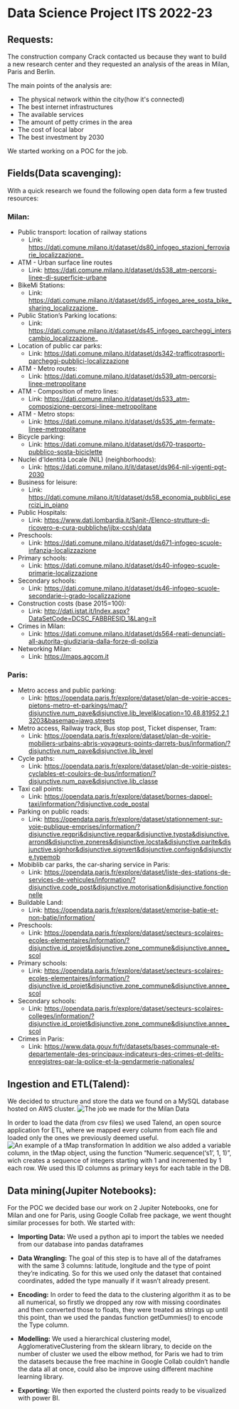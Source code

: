 ﻿# **Data Science Project ITS 2022-23**

## **Requests:**

The construction company Crack contacted us because they want to build a new research center and they requested an analysis of the areas in Milan, Paris and Berlin.

The main points of the analysis are:

 - The physical network within the    city(how it's connected)
 - The best internet infrastructures
 - The available services
 - The amount of petty crimes in the    area
 - The cost of local labor
 - The best investment by 2030

We started working on a POC for the job.
##  **Fields(Data scavenging):**
With a quick research we found the following open data form a few    trusted resources:

### **Milan:**

 - Public transport: location of railway stations
	 - Link:   
	   https://dati.comune.milano.it/dataset/ds80_infogeo_stazioni_ferroviarie_localizzazione_
 - ATM - Urban surface line routes
	 - Link:
	   https://dati.comune.milano.it/dataset/ds538_atm-percorsi-linee-di-superficie-urbane
 - BikeMi  Stations:
	 - Link:
	   https://dati.comune.milano.it/dataset/ds65_infogeo_aree_sosta_bike_sharing_localizzazione_
 - Public Station’s Parking locations:
	 - Link:
	   https://dati.comune.milano.it/dataset/ds45_infogeo_parcheggi_interscambio_localizzazione_
 - Location of public car parks:
	 - Link:
	   https://dati.comune.milano.it/dataset/ds342-trafficotrasporti-parcheggi-pubblici-localizzazione
 - ATM - Metro routes:
	 - Link:
	   https://dati.comune.milano.it/dataset/ds539_atm-percorsi-linee-metropolitane
 - ATM - Composition of metro lines:
	 - Link:
	   https://dati.comune.milano.it/dataset/ds533_atm-composizione-percorsi-linee-metropolitane
 - ATM - Metro stops:
	 - Link:
	   https://dati.comune.milano.it/dataset/ds535_atm-fermate-linee-metropolitane
 - Bicycle parking:
	 - Link:
	   https://dati.comune.milano.it/dataset/ds670-trasporto-pubblico-sosta-biciclette
 - Nuclei d'Identità Locale (NIL) (neighborhoods):
	 - Link:
	   https://dati.comune.milano.it/it/dataset/ds964-nil-vigenti-pgt-2030
 - Business for leisure:
	 - Link:
	   https://dati.comune.milano.it/it/dataset/ds58_economia_pubblici_esercizi_in_piano
 - Public Hospitals:
	 - Link:
	   https://www.dati.lombardia.it/Sanit-/Elenco-strutture-di-ricovero-e-cura-pubbliche/jjbx-ccsh/data
 - Preschools:
	 - Link:
   https://dati.comune.milano.it/dataset/ds671-infogeo-scuole-infanzia-localizzazione
 - Primary schools:
	- Link: https://dati.comune.milano.it/dataset/ds40-infogeo-scuole-primarie-localizzazione
- Secondary schools:
	- Link: https://dati.comune.milano.it/dataset/ds46-infogeo-scuole-secondarie-i-grado-localizzazione
- Construction costs (base 2015=100):
	- Link: http://dati.istat.it/Index.aspx?DataSetCode=DCSC_FABBRESID_1&Lang=it
- Crimes in Milan:
	- Link: https://dati.comune.milano.it/dataset/ds564-reati-denunciati-all-autorita-giudiziaria-dalla-forze-di-polizia
- Networking Milan:
	- Link: https://maps.agcom.it

### **Paris:**

- Metro access and public parking:
	- Link: https://opendata.paris.fr/explore/dataset/plan-de-voirie-acces-pietons-metro-et-parkings/map/?disjunctive.num_pave&disjunctive.lib_level&location=10,48.81952,2.13203&basemap=jawg.streets
- Metro access, Railway track,  Bus stop post, Ticket dispenser, Tram:
	- Link: https://opendata.paris.fr/explore/dataset/plan-de-voirie-mobiliers-urbains-abris-voyageurs-points-darrets-bus/information/?disjunctive.num_pave&disjunctive.lib_level
- Cycle paths:
	- Link: https://opendata.paris.fr/explore/dataset/plan-de-voirie-pistes-cyclables-et-couloirs-de-bus/information/?disjunctive.num_pave&disjunctive.lib_classe
- Taxi call points:
	- Link: https://opendata.paris.fr/explore/dataset/bornes-dappel-taxi/information/?disjunctive.code_postal
- Parking on public roads:
	- Link: https://opendata.paris.fr/explore/dataset/stationnement-sur-voie-publique-emprises/information/?disjunctive.regpri&disjunctive.regpar&disjunctive.typsta&disjunctive.arrond&disjunctive.zoneres&disjunctive.locsta&disjunctive.parite&disjunctive.signhor&disjunctive.signvert&disjunctive.confsign&disjunctive.typemob
- Mobiblib car parks, the car-sharing service in Paris:
	 -	Link: https://opendata.paris.fr/explore/dataset/liste-des-stations-de-services-de-vehicules/information/?disjunctive.code_post&disjunctive.motorisation&disjunctive.fonctionnelle
- Buildable Land:
	- Link: https://opendata.paris.fr/explore/dataset/emprise-batie-et-non-batie/information/
- Preschools:
	- Link: https://opendata.paris.fr/explore/dataset/secteurs-scolaires-ecoles-elementaires/information/?disjunctive.id_projet&disjunctive.zone_commune&disjunctive.annee_scol
- Primary schools:
	- Link: https://opendata.paris.fr/explore/dataset/secteurs-scolaires-ecoles-elementaires/information/?disjunctive.id_projet&disjunctive.zone_commune&disjunctive.annee_scol
- Secondary schools:
	- Link: https://opendata.paris.fr/explore/dataset/secteurs-scolaires-colleges/information/?disjunctive.id_projet&disjunctive.zone_commune&disjunctive.annee_scol
- Crimes in Paris:
	- Link: https://www.data.gouv.fr/fr/datasets/bases-communale-et-departementale-des-principaux-indicateurs-des-crimes-et-delits-enregistres-par-la-police-et-la-gendarmerie-nationales/

## **Ingestion and ETL(Talend):**

We decided to structure and store the data we found on a MySQL database hosted on AWS cluster.
![The job we made for the Milan Data](https://cdn.discordapp.com/attachments/1047515439078592642/1051168423532560416/image.png)
 
In order to load the data (from csv files) we used Talend, an open source application for ETL, where we mapped every column from each file and loaded only the ones we previously deemed useful.
![An example of a tMap transformation](https://cdn.discordapp.com/attachments/1047515439078592642/1051168621180756008/image.png)
In addition we also added a variable column, in the tMap object, using the function “Numeric.sequence(‘s1’, 1, 1)”, wich creates a sequence of integers starting with 1 and incremented by 1 each row. We used this ID columns as primary keys for each table in the DB.

## **Data mining(Jupiter Notebooks):**

For the POC we decided base our work on 2 Jupiter Notebooks, one for Milan and one for Paris, using Google Collab free package, we went thought similar processes for both. We started with:

- **Importing Data:** We used a python api to import the tables we needed from our database into pandas dataframes

- **Data Wrangling:**  The goal of this step is to have all of the dataframes with the same 3 columns: latitude, longitude and the type of point they’re indicating. So for this we used only the dataset that contained coordinates, added the type manually if it wasn’t already present.

- **Encoding:**  In order to feed the data to the clustering algorithm it as to be all numerical, so firstly we dropped any row with missing coordinates and then converted those to floats, they were treated as strings up until this point, than we used the pandas function getDummies() to encode the Type column.

- **Modelling:**  We used a hierarchical clustering model, AgglomerativeClustering from the sklearn library, to decide on the number of cluster we used the elbow method, for Paris we had to trim the datasets because the free machine in Google Collab couldn’t handle the data all at once, could also be improve using different machine learning library.

- **Exporting:**  We then exported the clusterd points ready to be visualized with power BI.

